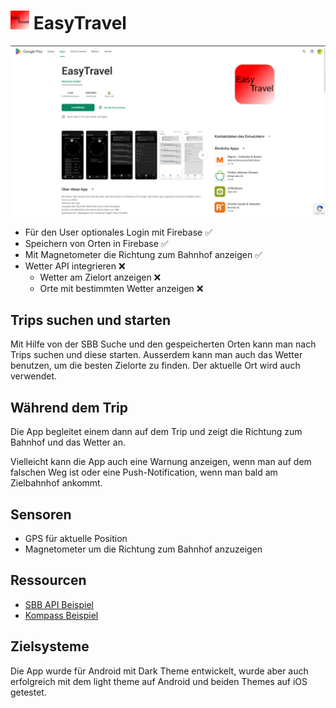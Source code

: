 # <img src="./docs/store-media/logo.png" style="height: 30px"> EasyTravel

![google_play_example.png](docs/store-media/google_play_example.png)

- Für den User optionales Login mit Firebase ✅
- Speichern von Orten in Firebase ✅
- Mit Magnetometer die Richtung zum Bahnhof anzeigen ✅
- Wetter API integrieren ❌
  - Wetter am Zielort anzeigen ❌
  - Orte mit bestimmten Wetter anzeigen ❌

## Trips suchen und starten

Mit Hilfe von der SBB Suche und den gespeicherten Orten kann man nach Trips suchen und diese
starten. Ausserdem kann man auch das Wetter benutzen, um die besten Zielorte zu finden.
Der aktuelle Ort wird auch verwendet.

## Während dem Trip

Die App begleitet einem dann auf dem Trip und zeigt die Richtung zum
Bahnhof und das Wetter an.

Vielleicht kann die App auch eine Warnung anzeigen, wenn man auf dem falschen Weg ist oder
eine Push-Notification, wenn man bald am Zielbahnhof ankommt.

## Sensoren

- GPS für aktuelle Position
- Magnetometer um die Richtung zum Bahnhof anzuzeigen

## Ressourcen

- [SBB API Beispiel](https://github.com/nilstrieb-lehre/java-frontend/blob/7be756328fad2aec5ecbe838c0dd86395f5f0bd8/5-fetching/src)
- [Kompass Beispiel](https://github.com/rahulhaque/compass-react-native-expo/blob/1bc2d906012f1026ae00f96994834c82d63c4081/App.js)

## Zielsysteme

Die App wurde für Android mit Dark Theme entwickelt, wurde aber auch erfolgreich mit dem
light theme auf Android und beiden Themes auf iOS getestet.

